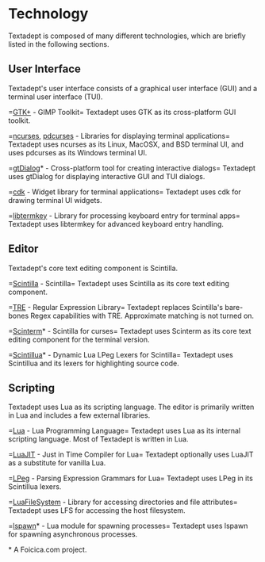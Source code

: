 # Technology

Textadept is composed of many different technologies, which are briefly listed
in the following sections.

## User Interface

Textadept's user interface consists of a graphical user interface (GUI) and a
terminal user interface (TUI).

=[GTK+][] - GIMP Toolkit=
    Textadept uses GTK as its cross-platform GUI toolkit.

=[ncurses][], [pdcurses][] - Libraries for displaying terminal applications=
    Textadept uses ncurses as its Linux, MacOSX, and BSD terminal UI, and uses
    pdcurses as its Windows terminal UI.

=[gtDialog][]\* - Cross-platform tool for creating interactive dialogs=
    Textadept uses gtDialog for displaying interactive GUI and TUI dialogs.

=[cdk][] - Widget library for terminal applications=
    Textadept uses cdk for drawing terminal UI widgets.

=[libtermkey][] - Library for processing keyboard entry for terminal apps=
    Textadept uses libtermkey for advanced keyboard entry handling.

## Editor

Textadept's core text editing component is Scintilla.

=[Scintilla][] - Scintilla=
    Textadept uses Scintilla as its core text editing component.

=[TRE][] - Regular Expression Library=
    Textadept replaces Scintilla's bare-bones Regex capabilities with TRE.
    Approximate matching is not turned on.

=[Scinterm][]\* - Scintilla for curses=
    Textadept uses Scinterm as its core text editing component for the terminal
    version.

=[Scintillua][]\* - Dynamic Lua LPeg Lexers for Scintilla=
    Textadept uses Scintillua and its lexers for highlighting source code.

## Scripting

Textadept uses Lua as its scripting language. The editor is primarily written in
Lua and includes a few external libraries.

=[Lua][] - Lua Programming Language=
    Textadept uses Lua as its internal scripting language. Most of Textadept is
    written in Lua.

=[LuaJIT][] - Just in Time Compiler for Lua=
    Textadept optionally uses LuaJIT as a substitute for vanilla Lua.

=[LPeg][] - Parsing Expression Grammars for Lua=
    Textadept uses LPeg in its Scintillua lexers.

=[LuaFileSystem][] - Library for accessing directories and file attributes=
    Textadept uses LFS for accessing the host filesystem.

=[lspawn][]\* - Lua module for spawning processes=
    Textadept uses lspawn for spawning asynchronous processes.

\* A Foicica.com project.

[GTK+]: http://www.gtk.org
[Scintilla]: http://scintilla.org
[TRE]: https://github.com/laurikari/tre
[Lua]: http://www.lua.org
[LuaJIT]: http://luajit.org
[Scintillua]: http://foicica.com/scintillua
[Scinterm]: http://foicica.com/scinterm
[LPeg]: http://www.inf.puc-rio.br/~roberto/lpeg/lpeg.html
[LuaFileSystem]: http://keplerproject.github.io/luafilesystem/
[lspawn]: http://foicica.com/hg/lspawn
[gtDialog]: http://foicica.com/gtdialog/
[ncurses]: http://invisible-island.net/ncurses/
[pdcurses]: http://pdcurses.sourceforge.net/
[cdk]: http://invisible-island.net/cdk/
[libtermkey]: http://www.leonerd.org.uk/code/libtermkey/
